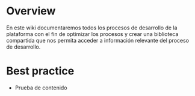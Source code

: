 <!-- TITLE: WIKI COPO SOFTWARE -->
<!-- SUBTITLE: Wiki para la documentación del proceso de desarrollo -->

# Overview
En este wiki documentaremos todos los procesos de desarrollo de la plataforma con el fin de optimizar los procesos y crear una biblioteca compartida que nos permita acceder a información relevante del proceso de desarrollo.
# Best practice
* Prueba de contenido